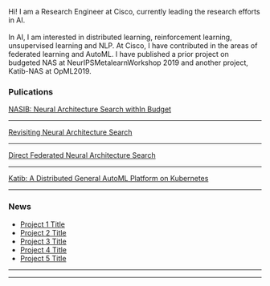 Hi! I am a Research Engineer at Cisco, currently leading the research efforts in AI.
<br><br>
In AI, I am interested in distributed learning, reinforcement learning, unsupervised learning and NLP. At Cisco, I have contributed in the areas of federated learning and AutoML. I have published a prior project on budgeted NAS at NeurIPSMetalearnWorkshop 2019 and another project, Katib-NAS at OpML2019.
### Pulications

[NASIB: Neural Architecture Search withIn Budget](https://arxiv.org/abs/1910.08665)

---
[Revisiting Neural Architecture Search](https://arxiv.org/abs/2010.05719)

---
[Direct Federated Neural Architecture Search](https://arxiv.org/abs/2010.06223)

---
[Katib: A Distributed General AutoML Platform on Kubernetes](https://opml19papers.usenix.hotcrp.com/doc/opml19papers-final52.pdf?cap=052aDJ1RaUal6PE)

---

### News

- [Project 1 Title](http://example.com/)
- [Project 2 Title](http://example.com/)
- [Project 3 Title](http://example.com/)
- [Project 4 Title](http://example.com/)
- [Project 5 Title](http://example.com/)

---




---
